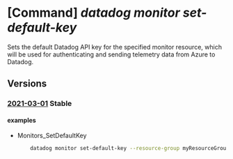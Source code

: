 # [Command] _datadog monitor set-default-key_

Sets the default Datadog API key for the specified monitor resource, which will be used for authenticating and sending telemetry data from Azure to Datadog.

## Versions

### [2021-03-01](/Resources/mgmt-plane/L3N1YnNjcmlwdGlvbnMve30vcmVzb3VyY2Vncm91cHMve30vcHJvdmlkZXJzL21pY3Jvc29mdC5kYXRhZG9nL21vbml0b3JzL3t9L3NldGRlZmF1bHRrZXk=/2021-03-01.xml) **Stable**

<!-- mgmt-plane /subscriptions/{}/resourcegroups/{}/providers/microsoft.datadog/monitors/{}/setdefaultkey 2021-03-01 -->

#### examples

- Monitors_SetDefaultKey
    ```bash
        datadog monitor set-default-key --resource-group myResourceGroup --monitor-name myMonitor --key 1111111111111111aaaaaaaaaaaaaaaa
    ```
